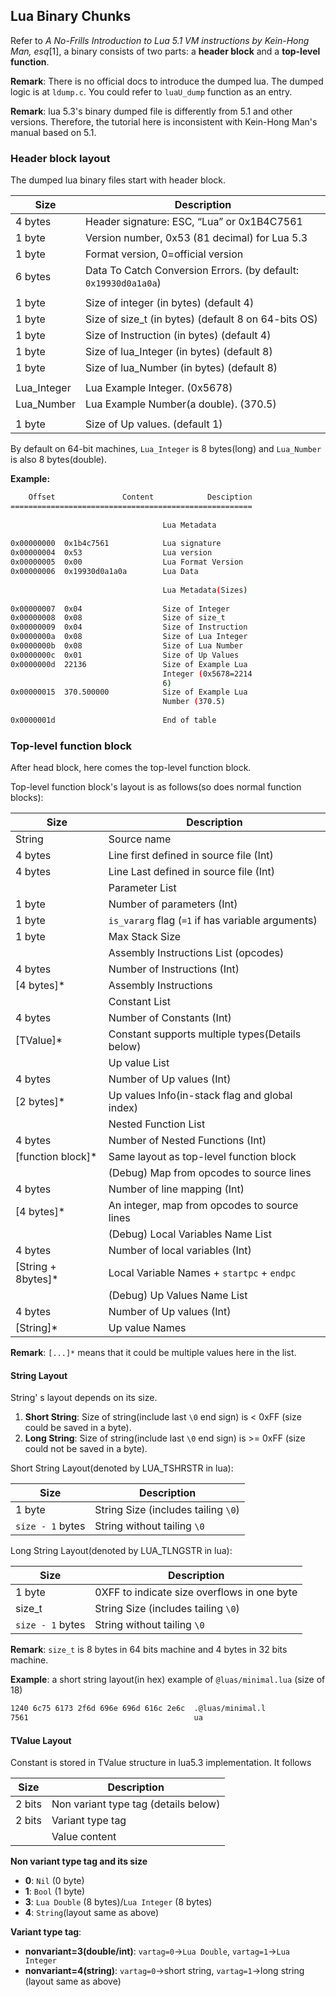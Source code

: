 ## Lua Binary Chunks
Refer to *A No-Frills Introduction to Lua 5.1 VM instructions by Kein-Hong Man, esq*[1], a binary consists of two parts: a **header block** and a **top-level function**. 

**Remark**: There is no official docs to introduce the dumped lua. The dumped logic is at `ldump.c`. You could refer to `luaU_dump` function as an entry.

**Remark**: lua 5.3's binary dumped file is differently from 5.1 and other versions. Therefore, the tutorial here is inconsistent with Kein-Hong Man's manual based on 5.1.

### Header block layout

The dumped lua binary files start with header block.

| Size        | Description                                                  |
| ----------- | ------------------------------------------------------------ |
| 4 bytes     | Header signature: ESC, “Lua” or 0x1B4C7561                   |
| 1 byte      | Version number, 0x53 (81 decimal) for Lua 5.3                |
| 1 byte      | Format version, 0=official version                           |
| 6 bytes     | Data To Catch Conversion Errors. (by default: `0x19930d0a1a0a`) |
|             |                                                              |
| 1 byte      | Size of integer (in bytes) (default 4)                       |
| 1 byte      | Size of size_t (in bytes) (default 8 on 64-bits OS)          |
| 1 byte      | Size of Instruction (in bytes) (default 4)                   |
| 1 byte      | Size of lua_Integer (in bytes) (default 8)                   |
| 1 byte      | Size of lua_Number (in bytes) (default 8)                    |
|             |                                                              |
| Lua_Integer | Lua Example Integer. (0x5678)                                |
| Lua_Number  | Lua Example Number(a double). (370.5)                        |
|             |                                                              |
| 1 byte      | Size of Up values. (default 1)                               |

By default on 64-bit machines, `Lua_Integer` is 8 bytes(long) and `Lua_Number` is also 8 bytes(double).

**Example:**

```bash
    Offset               Content            Desciption
======================================================
                                                      
                                  Lua Metadata        
                                                      
0x00000000  0x1b4c7561            Lua signature       
0x00000004  0x53                  Lua version         
0x00000005  0x00                  Lua Format Version  
0x00000006  0x19930d0a1a0a        Lua Data            
                                                      
                                  Lua Metadata(Sizes) 
                                                      
0x00000007  0x04                  Size of Integer     
0x00000008  0x08                  Size of size_t      
0x00000009  0x04                  Size of Instruction 
0x0000000a  0x08                  Size of Lua Integer 
0x0000000b  0x08                  Size of Lua Number  
0x0000000c  0x01                  Size of Up Values   
0x0000000d  22136                 Size of Example Lua 
                                  Integer (0x5678=2214
                                  6)                  
0x00000015  370.500000            Size of Example Lua 
                                  Number (370.5)      
                                                      
0x0000001d                        End of table  
```

### Top-level function block

After head block, here comes the top-level function block. 

Top-level function block's layout is as follows(so does normal function blocks):

| Size               | Description                                       |
| ------------------ | ------------------------------------------------- |
| String             | Source name                                       |
| 4 bytes            | Line first defined in source file (Int)           |
| 4 bytes            | Line Last defined in source file (Int)            |
|                    | Parameter List                                    |
| 1 byte             | Number of parameters (Int)                        |
| 1 byte             | `is_vararg` flag (`=1` if has variable arguments) |
| 1 byte             | Max Stack Size                                    |
|                    | Assembly Instructions List (opcodes)              |
| 4 bytes            | Number of Instructions (Int)                      |
| [4 bytes]*         | Assembly Instructions                             |
|                    | Constant List                                     |
| 4 bytes            | Number of Constants (Int)                         |
| [TValue]*          | Constant supports multiple types(Details below)   |
|                    | Up value List                                     |
| 4 bytes            | Number of Up values (Int)                         |
| [2 bytes]*         | Up values Info(in-stack flag and global index)    |
|                    | Nested Function List                              |
| 4 bytes            | Number of Nested Functions (Int)                  |
| [function block]*  | Same layout as top-level function block           |
|                    | (Debug) Map from opcodes to source lines          |
| 4 bytes            | Number of line mapping (Int)                      |
| [4 bytes]*         | An integer, map from opcodes to source lines      |
|                    | (Debug) Local Variables Name List                 |
| 4 bytes            | Number of local variables (Int)                   |
| [String + 8bytes]* | Local Variable Names + `startpc` + `endpc`        |
|                    | (Debug) Up Values Name List                       |
| 4 bytes            | Number of Up values (Int)                         |
| [String]*          | Up value Names                                    |

**Remark**: `[...]*` means that it could be multiple values here in the list.

#### String Layout

String' s layout depends on its size. 

1. **Short String**: Size of string(include last `\0` end sign) is < 0xFF (size could be saved in a byte).
2. **Long String**: Size of string(include last `\0` end sign) is >= 0xFF (size could not be saved in a byte).

Short String Layout(denoted by LUA_TSHRSTR in lua):

| Size             | Description                         |
| ---------------- | ----------------------------------- |
| 1 byte           | String Size (includes tailing `\0`) |
| `size - 1` bytes | String without tailing `\0`         |

Long String Layout(denoted by LUA_TLNGSTR in lua):

| Size             | Description                                 |
| ---------------- | ------------------------------------------- |
| 1 byte           | 0XFF to indicate size overflows in one byte |
| size_t           | String Size (includes tailing `\0`)         |
| `size - 1` bytes | String without tailing `\0`                 |

**Remark**: `size_t` is 8 bytes in 64 bits machine and 4 bytes in 32 bits machine.

**Example**: a short string layout(in hex) example of `@luas/minimal.lua` (size of 18)

```bash
1240 6c75 6173 2f6d 696e 696d 616c 2e6c  .@luas/minimal.l
7561                                     ua
```

#### TValue Layout

Constant is stored in TValue structure in lua5.3 implementation. It follows

| Size   | Description                          |
| ------ | ------------------------------------ |
| 2 bits | Non variant type tag (details below) |
| 2 bits | Variant type tag                     |
|        | Value content                        |

**Non variant type tag and its size**

- **0**: `Nil` (0 byte)
- **1**: `Bool` (1 byte)
- **3**: `Lua Double` (8 bytes)/`Lua Integer` (8 bytes)
- **4**: `String`(layout same as above)

**Variant type tag**:

- **nonvariant=3(double/int)**: `vartag=0`->`Lua Double`, `vartag=1`->`Lua Integer`
- **nonvariant=4(string)**: `vartag=0`->short string, `vartag=1`->long string (layout same as above)

